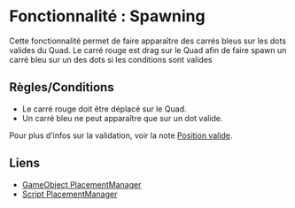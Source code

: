 # Fonctionnalité : Spawning

Cette fonctionnalité permet de faire apparaître des carrés bleus sur les dots valides du Quad.
Le carré rouge est drag sur le Quad afin de faire spawn un carré bleu sur un des dots si les conditions sont valides

## Règles/Conditions

- Le carré rouge doit être déplacé sur le Quad.  
- Un carré bleu ne peut apparaître que sur un dot valide.

Pour plus d’infos sur la validation, voir la note [Position valide](#position-valide).

## Liens

- [GameObject PlacementManager](../gameobjects/PlacementManager.md)  
- [Script PlacementManager](../scripts/PlacementManager.md)
